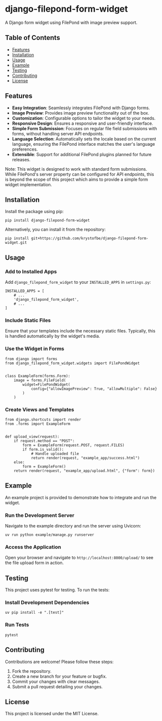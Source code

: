 # django-filepond-form-widget

A Django form widget using FilePond with image preview support.

## Table of Contents
- [Features](#features)
- [Installation](#installation)
- [Usage](#usage)
- [Example](#example)
- [Testing](#testing)
- [Contributing](#contributing)
- [License](#license)

## Features
- **Easy Integration**: Seamlessly integrates FilePond with Django forms.
- **Image Preview**: Provides image preview functionality out of the box.
- **Customization**: Configurable options to tailor the widget to your needs.
- **Responsive Design**: Ensures a responsive and user-friendly interface.
- **Simple Form Submission**: Focuses on regular file field submissions with forms, without handling server API endpoints.
- **Language Selection**: Automatically sets the locale based on the current language, ensuring the FilePond interface matches the user's language preferences.
- **Extensible**: Support for additional FilePond plugins planned for future releases.

Note: This widget is designed to work with standard form submissions. While FilePond's server property can be configured for API endpoints, this is beyond the scope of this project which aims to provide a simple form widget implementation.

## Installation
Install the package using pip:

```
pip install django-filepond-form-widget
```

Alternatively, you can install it from the repository:

```
pip install git+https://github.com/krystofbe/django-filepond-form-widget.git
```



## Usage
### Add to Installed Apps

Add `django_filepond_form_widget` to your `INSTALLED_APPS` in `settings.py`:

```
INSTALLED_APPS = [
    # ...
    'django_filepond_form_widget',
    # ...
]
```

### Include Static Files

Ensure that your templates include the necessary static files. Typically, this is handled automatically by the widget's media.

### Use the Widget in Forms

```
from django import forms
from django_filepond_form_widget.widgets import FilePondWidget


class ExampleForm(forms.Form):
    image = forms.FileField(
        widget=FilePondWidget(
            config={"allowImagePreview": True, "allowMultiple": False}
        )
    )
```

### Create Views and Templates

```
from django.shortcuts import render
from .forms import ExampleForm


def upload_view(request):
    if request.method == "POST":
        form = ExampleForm(request.POST, request.FILES)
        if form.is_valid():
            # Handle uploaded file
            return render(request, "example_app/success.html")
    else:
        form = ExampleForm()
    return render(request, "example_app/upload.html", {"form": form})
```

## Example
An example project is provided to demonstrate how to integrate and run the widget.

### Run the Development Server

Navigate to the example directory and run the server using Uvicorn:

```
uv run python example/manage.py runserver
```

### Access the Application

Open your browser and navigate to `http://localhost:8000/upload/` to see the file upload form in action.

## Testing
This project uses pytest for testing. To run the tests:

### Install Development Dependencies

```
uv pip install -e ".[test]"   
```

### Run Tests

```
pytest
```

## Contributing
Contributions are welcome! Please follow these steps:

1. Fork the repository.
2. Create a new branch for your feature or bugfix.
3. Commit your changes with clear messages.
4. Submit a pull request detailing your changes.

## License
This project is licensed under the MIT License.
